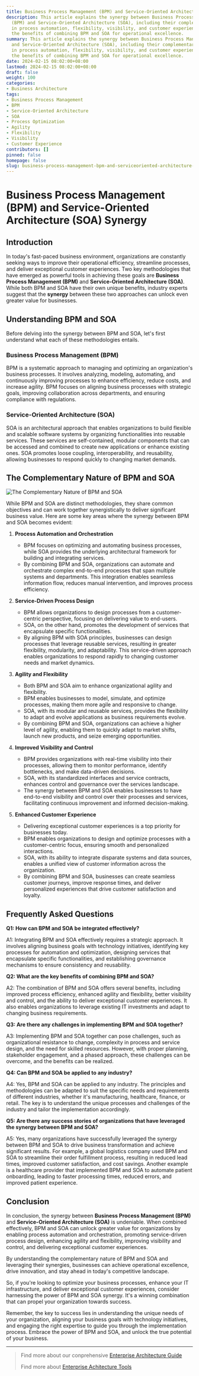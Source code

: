 ```yaml
---
title: Business Process Management (BPM) and Service-Oriented Architecture (SOA) Synergy
description: This article explains the synergy between Business Process Management
  (BPM) and Service-Oriented Architecture (SOA), including their complementary strengths
  in process automation, flexibility, visibility, and customer experience. It highlights
  the benefits of combining BPM and SOA for operational excellence.
summary: This article explains the synergy between Business Process Management (BPM)
  and Service-Oriented Architecture (SOA), including their complementary strengths
  in process automation, flexibility, visibility, and customer experience. It highlights
  the benefits of combining BPM and SOA for operational excellence.
date: 2024-02-15 08:02:00+08:00
lastmod: 2024-02-15 08:02:00+08:00
draft: false
weight: 100
categories:
- Business Architecture
tags:
- Business Process Management
- BPM
- Service-Oriented Architecture
- SOA
- Process Optimization
- Agility
- Flexibility
- Visibility
- Customer Experience
contributors: []
pinned: false
homepage: false
slug: business-process-management-bpm-and-serviceoriented-architecture-soa-synergy
---
```



# Business Process Management (BPM) and Service-Oriented Architecture (SOA) Synergy

## Introduction

In today's fast-paced business environment, organizations are constantly seeking ways to improve their operational efficiency, streamline processes, and deliver exceptional customer experiences. Two key methodologies that have emerged as powerful tools in achieving these goals are **Business Process Management (BPM)** and **Service-Oriented Architecture (SOA)**. While both BPM and SOA have their own unique benefits, industry experts suggest that the **synergy** between these two approaches can unlock even greater value for businesses. 

## Understanding BPM and SOA

Before delving into the synergy between BPM and SOA, let's first understand what each of these methodologies entails.

### Business Process Management (BPM)

BPM is a systematic approach to managing and optimizing an organization's business processes. It involves analyzing, modeling, automating, and continuously improving processes to enhance efficiency, reduce costs, and increase agility. BPM focuses on aligning business processes with strategic goals, improving collaboration across departments, and ensuring compliance with regulations.

### Service-Oriented Architecture (SOA) 

SOA is an architectural approach that enables organizations to build flexible and scalable software systems by organizing functionalities into reusable services. These services are self-contained, modular components that can be accessed and combined to create new applications or enhance existing ones. SOA promotes loose coupling, interoperability, and reusability, allowing businesses to respond quickly to changing market demands.

## The Complementary Nature of BPM and SOA

![The Complementary Nature of BPM and SOA](https://cdn.sa.net/2024/02/15/45z9nqE3WVwjxit.png)

While BPM and SOA are distinct methodologies, they share common objectives and can work together synergistically to deliver significant business value. Here are some key areas where the synergy between BPM and SOA becomes evident:

1. **Process Automation and Orchestration**

   - BPM focuses on optimizing and automating business processes, while SOA provides the underlying architectural framework for building and integrating services. 
   - By combining BPM and SOA, organizations can automate and orchestrate complex end-to-end processes that span multiple systems and departments. This integration enables seamless information flow, reduces manual intervention, and improves process efficiency.

2. **Service-Driven Process Design**

   - BPM allows organizations to design processes from a customer-centric perspective, focusing on delivering value to end-users. 
   - SOA, on the other hand, promotes the development of services that encapsulate specific functionalities. 
   - By aligning BPM with SOA principles, businesses can design processes that leverage reusable services, resulting in greater flexibility, modularity, and adaptability. This service-driven approach enables organizations to respond rapidly to changing customer needs and market dynamics.

3. **Agility and Flexibility**

   - Both BPM and SOA aim to enhance organizational agility and flexibility. 
   - BPM enables businesses to model, simulate, and optimize processes, making them more agile and responsive to change. 
   - SOA, with its modular and reusable services, provides the flexibility to adapt and evolve applications as business requirements evolve. 
   - By combining BPM and SOA, organizations can achieve a higher level of agility, enabling them to quickly adapt to market shifts, launch new products, and seize emerging opportunities.

4. **Improved Visibility and Control**

   - BPM provides organizations with real-time visibility into their processes, allowing them to monitor performance, identify bottlenecks, and make data-driven decisions.
   - SOA, with its standardized interfaces and service contracts, enhances control and governance over the services landscape. 
   - The synergy between BPM and SOA enables businesses to have end-to-end visibility and control over their processes and services, facilitating continuous improvement and informed decision-making.
   
5. **Enhanced Customer Experience**

   - Delivering exceptional customer experiences is a top priority for businesses today. 
   - BPM enables organizations to design and optimize processes with a customer-centric focus, ensuring smooth and personalized interactions.
   - SOA, with its ability to integrate disparate systems and data sources, enables a unified view of customer information across the organization. 
   - By combining BPM and SOA, businesses can create seamless customer journeys, improve response times, and deliver personalized experiences that drive customer satisfaction and loyalty.

## Frequently Asked Questions

**Q1: How can BPM and SOA be integrated effectively?**

A1: Integrating BPM and SOA effectively requires a strategic approach. It involves aligning business goals with technology initiatives, identifying key processes for automation and optimization, designing services that encapsulate specific functionalities, and establishing governance mechanisms to ensure consistency and reusability.

**Q2: What are the key benefits of combining BPM and SOA?**

A2: The combination of BPM and SOA offers several benefits, including improved process efficiency, enhanced agility and flexibility, better visibility and control, and the ability to deliver exceptional customer experiences. It also enables organizations to leverage existing IT investments and adapt to changing business requirements.

**Q3: Are there any challenges in implementing BPM and SOA together?**

A3: Implementing BPM and SOA together can pose challenges, such as organizational resistance to change, complexity in process and service design, and the need for skilled resources. However, with proper planning, stakeholder engagement, and a phased approach, these challenges can be overcome, and the benefits can be realized.

**Q4: Can BPM and SOA be applied to any industry?** 

A4: Yes, BPM and SOA can be applied to any industry. The principles and methodologies can be adapted to suit the specific needs and requirements of different industries, whether it's manufacturing, healthcare, finance, or retail. The key is to understand the unique processes and challenges of the industry and tailor the implementation accordingly.

**Q5: Are there any success stories of organizations that have leveraged the synergy between BPM and SOA?**

A5: Yes, many organizations have successfully leveraged the synergy between BPM and SOA to drive business transformation and achieve significant results. For example, a global logistics company used BPM and SOA to streamline their order fulfillment process, resulting in reduced lead times, improved customer satisfaction, and cost savings. Another example is a healthcare provider that implemented BPM and SOA to automate patient onboarding, leading to faster processing times, reduced errors, and improved patient experience.

## Conclusion

In conclusion, the synergy between **Business Process Management (BPM)** and **Service-Oriented Architecture (SOA)** is undeniable. When combined effectively, BPM and SOA can unlock greater value for organizations by enabling process automation and orchestration, promoting service-driven process design, enhancing agility and flexibility, improving visibility and control, and delivering exceptional customer experiences. 

By understanding the complementary nature of BPM and SOA and leveraging their synergies, businesses can achieve operational excellence, drive innovation, and stay ahead in today's competitive landscape.

So, if you're looking to optimize your business processes, enhance your IT infrastructure, and deliver exceptional customer experiences, consider harnessing the power of BPM and SOA synergy. It's a winning combination that can propel your organization towards success.

Remember, the key to success lies in understanding the unique needs of your organization, aligning your business goals with technology initiatives, and engaging the right expertise to guide you through the implementation process. Embrace the power of BPM and SOA, and unlock the true potential of your business.

---

> Find more about our conprehensive [Enterprise Architecture Guide](/docs/ultimate-guides/chapter-1.1-introduction-of-enterprise-architecture/)
>
> Find more about [Enterprise Achitecture Tools](/docs/software-tools/)